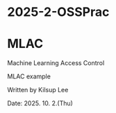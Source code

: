 # 2025-2-OSSPrac
# MLAC
Machine Learning Access Control

MLAC example

Written by Kilsup Lee

Date: 2025. 10. 2.(Thu)